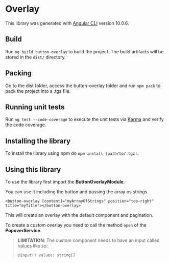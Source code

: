 # Overlay

This library was generated with [Angular CLI](https://github.com/angular/angular-cli) version 10.0.6.

## Build

Run `ng build button-overlay` to build the project. The build artifacts will be stored in the `dist/` directory.


## Packing

Go to the dist folder, access the button-overlay folder and run `npm pack` to pack the project into a .tgz file.

## Running unit tests

Run `ng test --code-coverage` to execute the unit tests via [Karma](https://karma-runner.github.io) and verify the code coverage.

## Installing the library
To install the library using npm do ```npm install [path/to/.tgz]```.

## Using this library
To use the library first import the **ButtonOverlayModule**.

You can use it including the button and passing the array os strings.
```
<button-overlay [content]="myArrayOfStrings" position="top-right" title="myTitle"></button-overlay>
```

This will create an overlay with the default component and pagination.

To create a custom overlay you need to call the method ```open``` of the **PopoverService**.
> **LIMITATION**: The custom component needs to have an input called values like so:
> 
> ```@Input() values: string[]```
